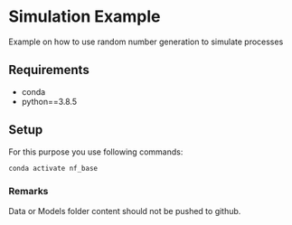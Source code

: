 # Simulation Example
Example on how to use random number generation to simulate processes


## Requirements

* conda
* python==3.8.5

## Setup

For this purpose you use following commands:

```bash
conda activate nf_base

```

### Remarks
Data or Models folder content should not be pushed to github.
